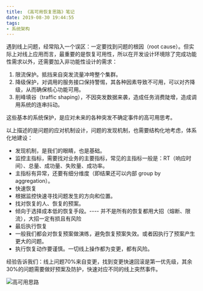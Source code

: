 ```yaml
---
title: 《高可用恢复思路》笔记
date: 2019-08-30 19:44:55
tags:
- 系统架构
---
```


遇到线上问题，经常陷入一个误区：一定要找到问题的根因（root cause）。但实际上对线上应用而言，最重要的是恢复可用性，所以在开发设计环境除了完成功能性需求以外，还需要加入非功能性设计的需求：

1. 限流保护。抵挡来自突发流量冲垮整个集群。
2. 降级保护，对调用的服务接口保持警惕，其各种因素导致不可用，可以对齐降级，从而确保核心功能可用。
3. 削峰填谷（traffic shaping），不因突发数据来袭，造成任务消费陡增，造成调用系统的连串抖动。

这些基本的系统保护，是应对未来的各种突发不确定事件的高可用思考。

以上描述的是问题的应对机制设计，问题的发现机制，也需要结构化地考虑，体系化地建设：

- 发现机制，是我们的眼睛，也是基础。
 - 监控主指标，需要找对业务的主要指标，常见的主指标一般是：RT（响应时间）、总量、成功量、失败量、成功率。
 - 主指标有异常，还要有细分维度（即结果还可以内部 group by aggregation）。
- 快速恢复
 - 根据监控快速寻找问题发生的方向和位置。
 - 找对恢复的人、恢复的预案。
 - 倾向于选择成本低的恢复手段。---- 并不是所有的恢复都用大招（熔断、限流），大招一定有损且有风险
- 最后执行恢复
 - 一般我们都会对恢复预案做演练，避免恢复预案失效。或者因执行了预案产生更大的问题。
 - 执行恢复动作要谨慎。一切线上操作都为变更，都有风险。


经验告诉我们：线上问题70%来自变更，找到变更快速回滚是第一优先级，其余30%的问题需要做好预案及防护，快速对应不同的线上突然事件。
 
 ![高可用思路][1]


  [1]: https://s2.ax1x.com/2019/08/30/mjBbD0.png